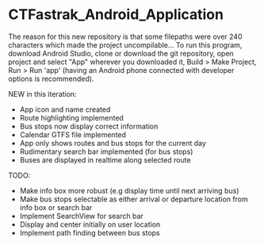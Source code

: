# CTFastrak_Android_Application
The reason for this new repository is that some filepaths were over 240 characters which made the project uncompilable...
To run this program, download Android Studio, clone or download the git repository, open project and select "App" wherever you downloaded it, Build > Make Project, Run > Run 'app' (having an Android phone connected with developer options is recommended).

NEW in this iteration:
  * App icon and name created
  * Route highlighting implemented
  * Bus stops now display correct information
  * Calendar GTFS file implemented
  * App only shows routes and bus stops for the current day
  * Rudimentary search bar implemented (for bus stops)
  * Buses are displayed in realtime along selected route
  
TODO:
  * Make info box more robust (e.g display time until next arriving bus)
  * Make bus stops selectable as either arrival or departure location from info box or search bar
  * Implement SearchView for search bar
  * Display and center initially on user location
  * Implement path finding between bus stops
